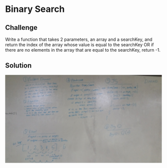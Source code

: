 # Binary Search

## Challenge
Write a function that takes 2 parameters, an array and a searchKey, and return the index of the array whose value is equal to the searchKey OR if there are no elements in the array that are equal to the searchKey, return -1.  

## Solution
![](./assets/binary-search.jpg)